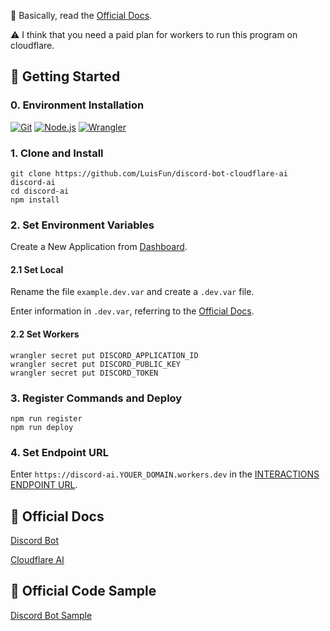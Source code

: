 
📑 Basically, read the [Official Docs](https://discord.com/developers/docs/tutorials/hosting-on-cloudflare-workers).

⚠️ I think that you need a paid plan for workers to run this program on cloudflare.

## 🚀 Getting Started

### 0. Environment Installation

[<img alt="Git" src="https://img.shields.io/badge/Git-windows-%23F05032?logo=Git" />](https://gitforwindows.org)
[<img alt="Node.js" src="https://img.shields.io/badge/Node.js-20.x-%23339933?logo=Node.js" />](https://nodejs.org)
[<img alt="Wrangler" src="https://img.shields.io/badge/Wrangler-3.x-%23F38020?logo=Cloudflare" />](https://developers.cloudflare.com/workers/get-started/guide/)

### 1. Clone and Install

```shell
git clone https://github.com/LuisFun/discord-bot-cloudflare-ai discord-ai
cd discord-ai
npm install
```

### 2. Set Environment Variables

Create a New Application from [Dashboard](https://discord.com/developers/applications).

#### 2.1 Set Local

Rename the file `example.dev.var` and create a `.dev.var` file.

Enter information in `.dev.var`, referring to the [Official Docs](https://discord.com/developers/docs/tutorials/hosting-on-cloudflare-workers).

#### 2.2 Set Workers

```shell
wrangler secret put DISCORD_APPLICATION_ID
wrangler secret put DISCORD_PUBLIC_KEY
wrangler secret put DISCORD_TOKEN
```

### 3. Register Commands and Deploy

```shell
npm run register
npm run deploy
```

### 4. Set Endpoint URL

Enter `https://discord-ai.YOUER_DOMAIN.workers.dev` in the [INTERACTIONS ENDPOINT URL](https://discord.com/developers/applications).

## 📑 Official Docs

[Discord Bot](https://discord.com/developers/docs/tutorials/hosting-on-cloudflare-workers)

[Cloudflare AI](https://developers.cloudflare.com/workers-ai)

## 🍼 Official Code Sample

[Discord Bot Sample](https://github.com/discord/cloudflare-sample-app)
